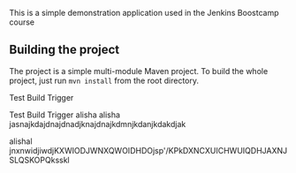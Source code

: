 This is a simple demonstration application used in the Jenkins Boostcamp course

## Building the project

The project is a simple multi-module Maven project. To build the whole project, just run `mvn install` from the root directory.

Test Build Trigger

Test Build Trigger
alisha alisha
jasnajkdajdnajdnadjknajdnajkdmnjkdanjkdakdjak


alishal  jnxnwidjiwdjKXWIODJWNXQWOIDHDOjsp'/KPkDXNCXUICHWUIQDHJAXNJSLQSKOPQksskl
